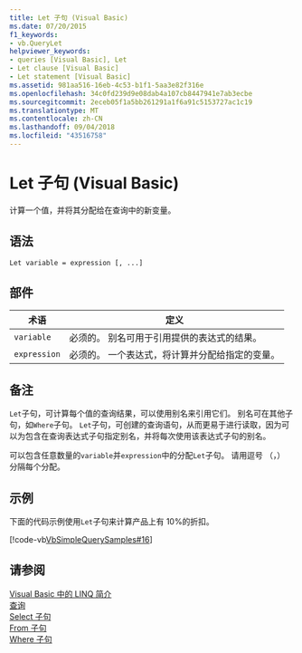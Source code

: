```yaml
---
title: Let 子句 (Visual Basic)
ms.date: 07/20/2015
f1_keywords:
- vb.QueryLet
helpviewer_keywords:
- queries [Visual Basic], Let
- Let clause [Visual Basic]
- Let statement [Visual Basic]
ms.assetid: 981aa516-16eb-4c53-b1f1-5aa3e82f316e
ms.openlocfilehash: 34c0fd239d9e08dab4a107cb8447941e7ab3ecbe
ms.sourcegitcommit: 2eceb05f1a5bb261291a1f6a91c5153727ac1c19
ms.translationtype: MT
ms.contentlocale: zh-CN
ms.lasthandoff: 09/04/2018
ms.locfileid: "43516758"
---
```

# <a name="let-clause-visual-basic"></a>Let 子句 (Visual Basic)
计算一个值，并将其分配给在查询中的新变量。  
  
## <a name="syntax"></a>语法  
  
```  
Let variable = expression [, ...]  
```  
  
## <a name="parts"></a>部件  
  
|术语|定义|  
|---|---|  
|`variable`|必须的。 别名可用于引用提供的表达式的结果。|  
|`expression`|必须的。 一个表达式，将计算并分配给指定的变量。|  
  
## <a name="remarks"></a>备注  
 `Let`子句，可计算每个值的查询结果，可以使用别名来引用它们。 别名可在其他子句，如`Where`子句。 `Let`子句，可创建的查询语句，从而更易于进行读取，因为可以为包含在查询表达式子句指定别名，并将每次使用该表达式子句的别名。  
  
 可以包含任意数量的`variable`并`expression`中的分配`Let`子句。 请用逗号 （，） 分隔每个分配。  
  
## <a name="example"></a>示例  
 下面的代码示例使用`Let`子句来计算产品上有 10%的折扣。  
  
 [!code-vb[VbSimpleQuerySamples#16](../../../visual-basic/language-reference/queries/codesnippet/VisualBasic/let-clause_1.vb)]  
  
## <a name="see-also"></a>请参阅  
 [Visual Basic 中的 LINQ 简介](../../../visual-basic/programming-guide/language-features/linq/introduction-to-linq.md)  
 [查询](../../../visual-basic/language-reference/queries/index.md)  
 [Select 子句](../../../visual-basic/language-reference/queries/select-clause.md)  
 [From 子句](../../../visual-basic/language-reference/queries/from-clause.md)  
 [Where 子句](../../../visual-basic/language-reference/queries/where-clause.md)
